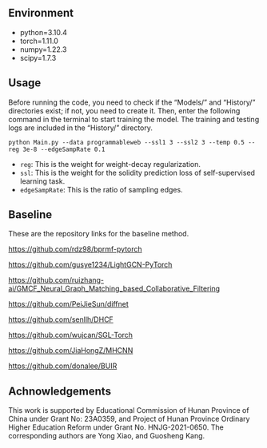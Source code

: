 ## Environment

* python=3.10.4
* torch=1.11.0
* numpy=1.22.3
* scipy=1.7.3

## Usage
Before running the code, you need to check if the “Models/” and “History/” directories exist; if not, you need to create it. Then, enter the following command in the terminal to start training the model. The training and testing logs are included in the “History/” directory.

```
python Main.py --data programmableweb --ssl1 3 --ssl2 3 --temp 0.5 --reg 3e-8 --edgeSampRate 0.1
```

* `reg`: This is the weight for weight-decay regularization.
* `ssl`: This is the weight for the solidity prediction loss of self-supervised learning task.
* `edgeSampRate`: This is the ratio of sampling edges.

## Baseline

These are the repository links for the baseline method.

https://github.com/rdz98/bprmf-pytorch

https://github.com/gusye1234/LightGCN-PyTorch

https://github.com/ruizhang-ai/GMCF_Neural_Graph_Matching_based_Collaborative_Filtering

https://github.com/PeiJieSun/diffnet

https://github.com/senllh/DHCF

https://github.com/wujcan/SGL-Torch

https://github.com/JiaHongZ/MHCNN

https://github.com/donalee/BUIR

## Achnowledgements
This work is supported by Educational Commission of Hunan Province of China under Grant No: 23A0359, and Project of Hunan Province Ordinary Higher Education Reform under Grant No. HNJG-2021-0650. The corresponding authors are Yong Xiao, and Guosheng Kang.

